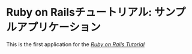 # Ruby on Railsチュートリアル: サンプルアプリケーション

This is the first application for the [*Ruby on Rails Tutorial*](http://railstutorial.jp/)

